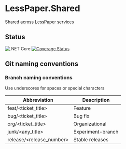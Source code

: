 # LessPaper.Shared
Shared across LessPaper services

## Status
![.NET Core](https://github.com/LessPaperWork/LessPaper.Shared/workflows/.NET%20Core/badge.svg)
[![Coverage Status](https://coveralls.io/repos/github/LessPaperWork/LessPaper.Shared/badge.svg?branch=master)](https://coveralls.io/github/LessPaperWork/LessPaper.Shared?branch=master)

## Git naming conventions
### Branch naming conventions
Use underscores for spaces or special characters

| Abbreviation               | Description            |
| ------------               | -----------            |
| feat/<ticket_title>        | Feature                |       
| bug/<ticket_title>         | Bug fix                |
| org/<ticket_title>         | Organizational         |
| junk/<any_title>           | Experiment-branch      |
| release/<release_number>   | Stable releases        |

